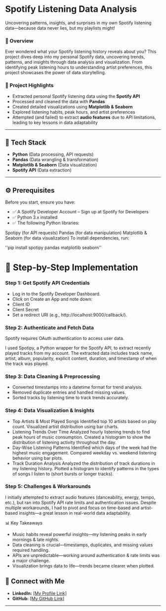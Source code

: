 # Spotify Listening Data Analysis  
Uncovering patterns, insights, and surprises in my own Spotify listening data—because data never lies, but my playlists might! 

### 📌 Overview  
Ever wondered what your Spotify listening history reveals about you? This project dives deep into my personal Spotify data, uncovering trends, patterns, and insights through data analysis and visualization. From identifying peak listening hours to understanding artist preferences, this project showcases the power of data storytelling.

### 🚀 Project Highlights  
- Extracted personal Spotify listening data using the **Spotify API**  
- Processed and cleaned the data with **Pandas**  
- Created detailed visualizations using **Matplotlib & Seaborn**  
- Explored listening habits, peak hours, and artist preferences  
- Attempted (and failed) to extract **audio features** due to API limitations, leading to key lessons in data adaptability  

---

## 🔧 Tech Stack  
- **Python** (Data processing, API requests)  
- **Pandas** (Data wrangling & transformation)  
- **Matplotlib & Seaborn** (Data visualization)  
- **Spotify API** (Data extraction)  

---

## ⚙️ Prerequisites
Before you start, ensure you have:

- ✅ A Spotify Developer Account – Sign up at Spotify for Developers
- ✅ Python 3.x installed
- ✅ The following Python libraries:

Spotipy (for API requests)
Pandas (for data manipulation)
Matplotlib & Seaborn (for data visualization)
To install dependencies, run:

''pip install spotipy pandas matplotlib seaborn''


# 🚀 Step-by-Step Implementation

### Step 1: Get Spotify API Credentials
- Log in to the Spotify Developer Dashboard.
- Click on Create an App and note down:
- Client ID
- Client Secret
- Set a redirect URI (e.g., http://localhost:9000/callback/).

### Step 2: Authenticate and Fetch Data
Spotify requires OAuth authentication to access user data.

I used Spotipy, a Python wrapper for the Spotify API, to extract recently played tracks from my account.
The extracted data includes track name, artist, album, popularity, explicit content, duration, and timestamp of when the track was played.

### Step 3: Data Cleaning & Preprocessing
- Converted timestamps into a datetime format for trend analysis.
- Removed duplicate entries and handled missing values.
- Sorted tracks by listening time to track trends accurately.

### Step 4: Data Visualization & Insights
- Top Artists & Most Played Songs
Identified top 10 artists based on play count.
Visualized artist distribution using bar charts.
- Listening Trends Over Time
Analyzed hourly listening trends to find peak hours of music consumption.
Created a histogram to show the distribution of listening activity throughout the day.
- Day-Wise Listening Patterns
Identified which days of the week had the highest music engagement.
Compared weekday vs. weekend listening behavior using bar plots.
- Track Duration Analysis
Analyzed the distribution of track durations in my listening history.
Plotted a histogram to identify patterns in the types of songs I listen to (short bursts or longer tracks).

### Step 5: Challenges & Workarounds
I initially attempted to extract audio features (danceability, energy, tempo, etc.), but ran into Spotify API rate limits and authentication issues. Despite multiple workarounds, I had to pivot and focus on time-based and artist-based insights—a great lesson in real-world data adaptability.

📊 Key Takeaways
- Music habits reveal powerful insights—my listening peaks in early mornings & late nights.
- Data cleaning is crucial—timestamps, duplicates, and missing values required handling.
- APIs are unpredictable—working around authentication & rate limits was a major challenge.
- Visualization brings data to life—trends became clearer when plotted.


## 🔗 Connect with Me  
- **LinkedIn:** [[My Profile Link]  ](https://www.linkedin.com/in/prathambusa15/)
- **GitHub:** [[My GitHub Link] ](https://github.com/prathambusa?tab=repositories) 

---
